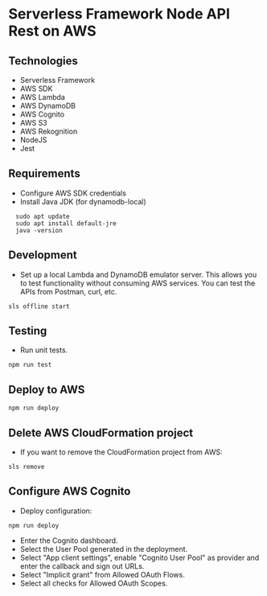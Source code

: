 # Serverless Framework Node API Rest on AWS

## Technologies

- Serverless Framework
- AWS SDK
- AWS Lambda
- AWS DynamoDB
- AWS Cognito
- AWS S3
- AWS Rekognition
- NodeJS
- Jest

## Requirements

- Configure AWS SDK credentials
- Install Java JDK (for dynamodb-local)

```
  sudo apt update
  sudo apt install default-jre
  java -version
```

## Development

- Set up a local Lambda and DynamoDB emulator server.
  This allows you to test functionality without consuming AWS services. You can test the APIs from Postman, curl, etc.

```
sls offline start
```

## Testing

- Run unit tests.

```
npm run test
```

## Deploy to AWS

```
npm run deploy
```

## Delete AWS CloudFormation project

- If you want to remove the CloudFormation project from AWS:

```
sls remove
```

## Configure AWS Cognito

- Deploy configuration:

```
npm run deploy
```

- Enter the Cognito dashboard.
- Select the User Pool generated in the deployment.
- Select "App client settings", enable "Cognito User Pool" as provider and enter the callback and sign out URLs.
- Select "Implicit grant" from Allowed OAuth Flows.
- Select all checks for Allowed OAuth Scopes.
